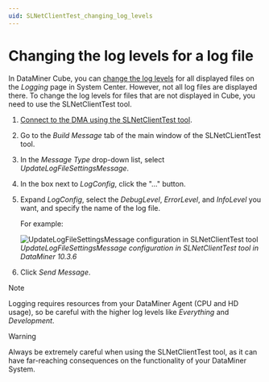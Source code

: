 ```yaml
---
uid: SLNetClientTest_changing_log_levels
---
```


# Changing the log levels for a log file

In DataMiner Cube, you can [change the log levels](xref:DataMiner_logging#changing-log-levels) for all displayed files on the *Logging* page in System Center. However, not all log files are displayed there. To change the log levels for files that are not displayed in Cube, you need to use the SLNetClientTest tool.

1. [Connect to the DMA using the SLNetClientTest tool](xref:Connecting_to_a_DMA_with_the_SLNetClientTest_tool).

1. Go to the *Build Message* tab of the main window of the SLNetCLientTest tool.

1. In the *Message Type* drop-down list, select *UpdateLogFileSettingsMessage*.

1. In the box next to *LogConfig*, click the "..." button.

1. Expand *LogConfig*, select the *DebugLevel*, *ErrorLevel*, and *InfoLevel* you want, and specify the name of the log file.

   For example:

   ![UpdateLogFileSettingsMessage configuration in SLNetClientTest tool](~/dataminer/images/SLNetClientTest_UpdateLogFileSettingsMessage.png)<br>
   *UpdateLogFileSettingsMessage configuration in SLNetClientTest tool in DataMiner 10.3.6*

1. Click *Send Message*.

> [!NOTE]
> Logging requires resources from your DataMiner Agent (CPU and HD usage), so be careful with the higher log levels like *Everything* and *Development*.

> [!WARNING]
> Always be extremely careful when using the SLNetClientTest tool, as it can have far-reaching consequences on the functionality of your DataMiner System.
